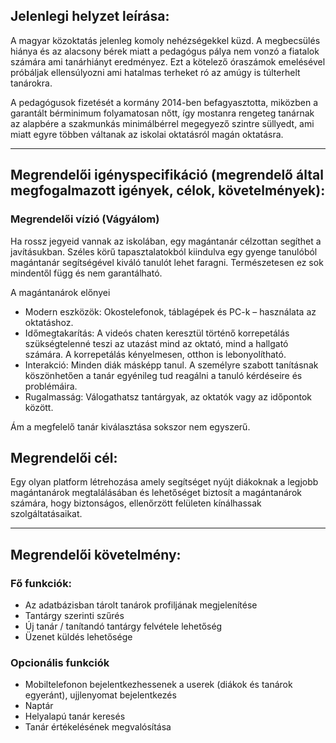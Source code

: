## Jelenlegi helyzet leírása:
A magyar közoktatás jelenleg komoly nehézségekkel küzd. A megbecsülés hiánya és az alacsony bérek miatt a pedagógus pálya nem vonzó a fiatalok számára ami tanárhiányt eredményez. Ezt a kötelező óraszámok emelésével próbáljak ellensúlyozni ami hatalmas terheket ró az amúgy is túlterhelt tanárokra.

A pedagógusok fizetését a kormány 2014-ben befagyasztotta, miközben a garantált bérminimum folyamatosan nőtt, így mostanra rengeteg tanárnak az alapbére a szakmunkás minimálbérrel megegyező szintre süllyedt, ami miatt egyre többen váltanak az iskolai oktatásról magán oktatásra.

---

## Megrendelői igényspecifikáció (megrendelő által megfogalmazott igények, célok, követelmények):

### Megrendelői vízió (Vágyálom)

Ha rossz jegyeid vannak az iskolában, egy magántanár célzottan segíthet a javításukban. Széles körű tapasztalatokból kiindulva egy gyenge tanulóból magántanár segítségével kiváló tanulót lehet faragni. Természetesen ez sok mindentől függ és nem garantálható.

A magántanárok előnyei
* Modern eszközök: Okostelefonok, táblagépek és PC-k – használata az oktatáshoz. 
* Időmegtakarítás: A videós chaten keresztül történő korrepetálás szükségtelenné teszi az utazást mind az oktató, mind a hallgató számára. A korrepetálás kényelmesen, otthon is lebonyolítható.
* Interakció: Minden diák másképp tanul. A személyre szabott tanításnak köszönhetően a tanár egyénileg tud reagálni a tanuló kérdéseire és problémáira.
* Rugalmasság: Válogathatsz tantárgyak, az oktatók vagy az időpontok között.

 Ám a megfelelő tanár kiválasztása sokszor nem egyszerű.

 ## Megrendelői cél:

 Egy olyan platform létrehozása amely segítséget nyújt diákoknak a legjobb magántanárok megtalálásában és lehetőséget biztosít a magántanárok számára, hogy biztonságos, ellenőrzött felületen kínálhassak szolgáltatásaikat.

---

 ## Megrendelői követelmény:
 
 ### Fő funkciók:

* Az adatbázisban tárolt tanárok profiljának megjelenítése
* Tantárgy szerinti szűrés
* Új tanár / tanítandó tantárgy felvétele lehetőség
* Üzenet küldés lehetősége

### Opcionális funkciók
* Mobiltelefonon bejelentkezhessenek a userek (diákok és tanárok egyeránt), ujjlenyomat bejelentkezés
* Naptár
* Helyalapú tanár keresés
* Tanár értékelésének megvalósítása
  
